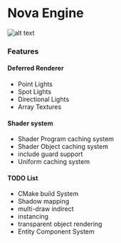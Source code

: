 # Nova Engine

![alt text](https://db.tt/yNHMk5JJ)

### Features

#### Deferred Renderer
- Point Lights
- Spot Lights
- Directional Lights
- Array Textures

#### Shader system
- Shader Program caching system
- Shader Object caching system
- include guard support
- Uniform caching system

#### TODO List

- CMake build System
- Shadow mapping
- multi-draw indirect 
- instancing
- transparent object rendering
- Entity Component System
